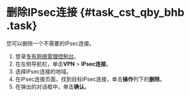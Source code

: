 # 删除IPsec连接 {#task_cst_qby_bhb .task}

您可以删除一个不需要的IPsec连接。

1.   登录[专有网络管理控制台](https://vpcnext.console.aliyun.com/nat/)。 
2.  在左侧导航栏，单击**VPN** \> **IPsec连接**。
3.  选择IPsec连接的地域。
4.   在IPsec连接页面，找到目标IPsec连接，单击**操作**列下的**删除**。 
5.   在弹出的对话框中，单击**确认**。 

